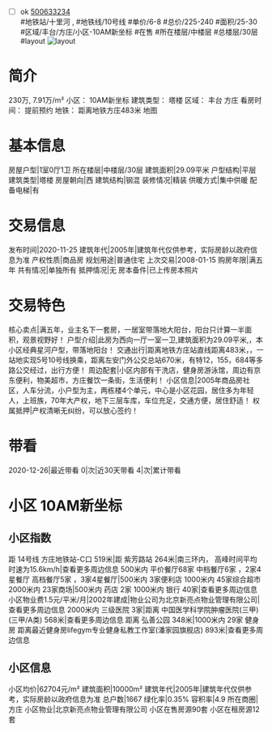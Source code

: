 - [ ] ok [500633234](https://bj.5i5j.com/ershoufang/500633234.html)  
 #地铁站/十里河 ,  #地铁线/10号线
#单价/6-8 #总价/225-240 #面积/25-30   #区域/丰台/方庄/小区-10AM新坐标 #在售 #所在楼层/中楼层 #总楼层/30层 #layout 
![layout](http://image2a.5i5j.com/bdir/layout/51.jpg_P5.jpg) 
# 简介 
 230万,  7.91万/m² 
小区： 10AM新坐标
建筑类型： 塔楼
区域： 丰台 方庄
看房时间： 提前预约
地铁： 距离地铁方庄483米 地图
# 基本信息 
 房屋户型|1室0厅1卫
所在楼层|中楼层/30层
建筑面积|29.09平米
户型结构|平层
建筑类型|塔楼
房屋朝向|西
建筑结构|钢混
装修情况|精装
供暖方式|集中供暖
配备电梯|有
# 交易信息 
 发布时间|2020-11-25
建筑年代|2005年|建筑年代仅供参考，实际房龄以政府信息为准
产权性质|商品房
规划用途|普通住宅
上次交易|2008-01-15
购房年限|满五年
共有情况|单独所有
抵押情况|无
房本备件|已上传房本照片
# 交易特色 
 核心卖点|满五年，业主名下一套房，一居室带落地大阳台，阳台只计算一半面积，观景视野好！
户型介绍|此房为西向一厅一室一卫,建筑面积为29.09平米,，本小区经典星河户型，带落地阳台！
交通出行|距离地铁方庄站直线距离483米，，一站地实现5号10号线换乘，距离左安门外公交总站670米，有特12，155，684等多路公交经过，出行方便！
周边配套|小区内部有干洗店，健身房游泳馆，周边有京东便利，物美超市，方庄餐饮一条街，生活便利！
小区信息|2005年商品房社区，人车分流，小户型为主，两栋楼4个单元，中心是小区花园，居住多为年轻人，上班族，70年大产权，地下三层车库，车位充足，交通方便，居住舒适！
权属抵押|产权清晰无纠纷，可以放心签约！
# 带看 
 2020-12-26|最近带看	 0|次|近30天带看	 4|次|累计带看
# 小区 10AM新坐标
## 小区指数 
 距 14号线 方庄地铁站-C口 519米|距 紫芳路站 264米|南三环内， 高峰时间平均时速为15.6km/h|查看更多周边信息
500米内 平价餐厅68家
中档餐厅6家 ，2家4星餐厅
高档餐厅5家 ，3家4星餐厅|500米内 3家便利店
1000米内 45家综合超市
2000米内 23家商场|500米内 药店 2家
1000米内 银行 40家|查看更多周边信息
小区物业费1.5元/平米/月|2002年建成|物业公司为北京新亮点物业管理有限公司|查看更多周边信息
2000米内 三级医院 3家|距离 中国医学科学院肿瘤医院(三甲) (三甲/A类) 568米|查看更多周边信息
距离 弘善公园 348米|1000米内 29家 健身房
距离最近健身房lifegym专业健身私教工作室(潘家园旗舰店) 893米|查看更多周边信息
## 小区信息 
 小区均价|62704元/m²
建筑面积|10000m²
建筑年代|2005年|建筑年代仅供参考，实际房龄以政府信息为准
总户数|1667
绿化率|0.35%
容积率|4.9
所在商圈|方庄
小区物业|北京新亮点物业管理有限公司
小区在售房源90套
小区在租房源12套
